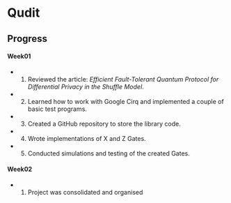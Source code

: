 # Qudit

## Progress

#### Week01

- 1. Reviewed the article: _Efficient Fault-Tolerant Quantum Protocol for Differential Privacy in the Shuffle Model_.
- 2. Learned how to work with Google Cirq and implemented a couple of basic test programs.
- 3. Created a GitHub repository to store the library code.
- 4. Wrote implementations of X and Z Gates.
- 5. Conducted simulations and testing of the created Gates.

#### Week02

- 1. Project was consolidated and organised
